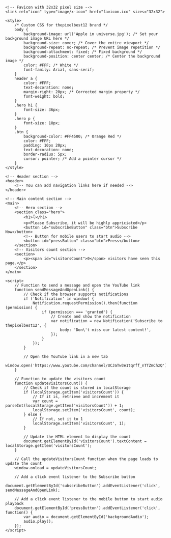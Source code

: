 <html lang="en">
<head>
    <meta charset="UTF-8">
    <meta name="viewport" content="width=device-width, initial-scale=1.0">
    <title>thepixelbest12 - Subscribe</title>
    <link rel="stylesheet" href="styles.css">
    
    <!-- Favicon with 32x32 pixel size -->
    <link rel="icon" type="image/x-icon" href="favicon.ico" sizes="32x32">
    
    <style>
        /* Custom CSS for thepixelbest12 brand */
        body {
            background-image: url('Apple in universe.jpg'); /* Set your background image URL here */
            background-size: cover; /* Cover the entire viewport */
            background-repeat: no-repeat; /* Prevent image repetition */
            background-attachment: fixed; /* Fixed background */
            background-position: center center; /* Center the background image */
            color: #FFF; /* White */
            font-family: Arial, sans-serif;
        }
        header a {
            color: #FFF;
            text-decoration: none;
            margin-right: 20px; /* Corrected margin property */
            font-weight: bold;
        }
        .hero h1 {
            font-size: 36px;
        }
        .hero p {
            font-size: 18px;
        }
        .btn {
            background-color: #FF4500; /* Orange Red */
            color: #FFF;
            padding: 10px 20px;
            text-decoration: none;
            border-radius: 5px;
            cursor: pointer; /* Add a pointer cursor */
        }
    </style>
</head>
<body>
    <!-- Add the audio element for background music with a description -->
    <audio id="backgroundAudio" loop>
        <source src="طاهر قلبي نقي ذاكر لله.mp3" type="audio/mpeg">
        Your browser does not support the audio element. Please enjoy the background music.
    </audio>

    <!-- Header section -->
    <header>
        <!-- You can add navigation links here if needed -->
    </header>

    <!-- Main content section -->
    <main>
        <!-- Hero section -->
        <section class="hero">
            <h1>👇</h1>
            <p>Please Subscribe, it will be highly appriciated</p>
            <button id="subscribeButton" class="btn">Subscribe Now</button>
            <!-- Button for mobile users to start audio -->
            <button id="pressButton" class="btn">Press</button>
        </section>
        <!-- Visitors count section -->
        <section>
            <p><span id="visitorsCount">0</span> visitors have seen this page.</p>
        </section>
    </main>

    <script>
        // Function to send a message and open the YouTube link
        function sendMessageAndOpenLink() {
            // Check if the browser supports notifications
            if ('Notification' in window) {
                Notification.requestPermission().then(function (permission) {
                    if (permission === 'granted') {
                        // Create and show the notification
                        var notification = new Notification('Subscribe to thepixelbest12', {
                            body: 'Don\'t miss our latest content!',
                        });
                    }
                });
            }

            // Open the YouTube link in a new tab
            window.open('https://www.youtube.com/channel/UCJaTw3e1tqrff_nTTZmChzQ');
        }

        // Function to update the visitors count
        function updateVisitorsCount() {
            // Check if the count is stored in localStorage
            if (localStorage.getItem('visitorsCount')) {
                // If it is, retrieve and increment it
                var count = parseInt(localStorage.getItem('visitorsCount')) + 1;
                localStorage.setItem('visitorsCount', count);
            } else {
                // If not, set it to 1
                localStorage.setItem('visitorsCount', 1);
            }

            // Update the HTML element to display the count
            document.getElementById('visitorsCount').textContent = localStorage.getItem('visitorsCount');
        }

        // Call the updateVisitorsCount function when the page loads to update the count
        window.onload = updateVisitorsCount;

        // Add a click event listener to the Subscribe button
        document.getElementById('subscribeButton').addEventListener('click', sendMessageAndOpenLink);

        // Add a click event listener to the mobile button to start audio playback
        document.getElementById('pressButton').addEventListener('click', function() {
            var audio = document.getElementById('backgroundAudio');
            audio.play();
        });
    </script>
</body>
</html>

